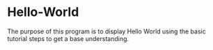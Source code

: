 # Hello-World
The purpose of this program is to display Hello World using the basic tutorial steps to get a base understanding.
